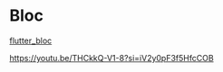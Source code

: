 # Bloc

[flutter_bloc](https://pub.dev/packages/flutter_bloc)


https://youtu.be/THCkkQ-V1-8?si=iV2y0pF3f5HfcCOB